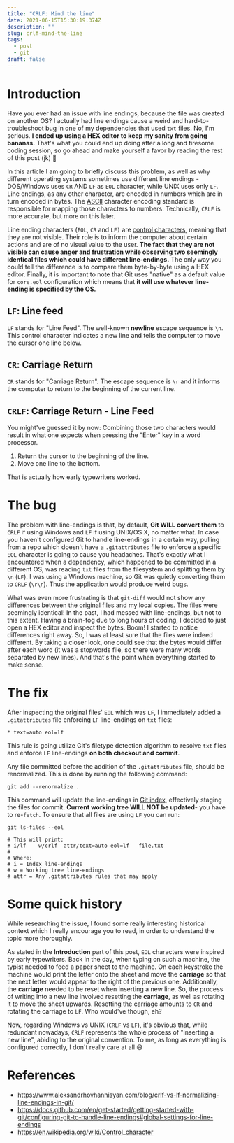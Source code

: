 ```yaml
---
title: "CRLF: Mind the line"
date: 2021-06-15T15:30:19.374Z
description: ""
slug: crlf-mind-the-line
tags:
  - post
  - git
draft: false
---
```

# Introduction

Have you ever had an issue with line endings, because the file was created on another OS? I actually had line endings cause a weird and hard-to-troubleshoot bug in one of my dependencies that used `txt` files. No, I'm serious. **I ended up using a HEX editor to keep my sanity from going bananas.** That's what you could end up doing after a long and tiresome coding session, so go ahead and make yourself a favor by reading the rest of this post (jk) 🤣

In this article I am going to briefly discuss this problem, as well as why different operating systems sometimes use different line endings - DOS/Windows uses `CR` AND `LF` as `EOL` character, while UNIX uses only `LF`. Line endings, as any other character, are encoded in numbers which are in turn encoded in bytes. The [ASCII](https://en.wikipedia.org/wiki/ASCII) character encoding standard is responsible for mapping those characters to numbers. Technically, `CRLF` is more accurate, but more on this later.

Line ending characters (`EOL`, `CR` and `LF)` are [control characters](https://en.wikipedia.org/wiki/Control_character), meaning that they are not visible. Their role is to inform the computer about certain actions and are of no visual value to the user. **The fact that they are not visible can cause anger and frustration while observing two seemingly identical files which could have different line-endings.** The only way you could tell the difference is to compare them byte-by-byte using a HEX editor. Finally, it is important to note that Git uses "native" as a default value for `core.eol` configuration which means that **it will use whatever line-ending is specified by the OS.**

## `LF`: Line feed

`LF` stands for "Line Feed". The well-known **newline** escape sequence is `\n`. This control character indicates a new line and tells the computer to move the cursor one line below.

## `CR`: Carriage Return

`CR` stands for "Carriage Return". The escape sequence is `\r` and it informs the computer to return to the beginning of the current line.

## `CRLF`: Carriage Return - Line Feed

You might've guessed it by now: Combining those two characters would result in what one expects when pressing the "Enter" key in a word processor.

1. Return the cursor to the beginning of the line.
2. Move one line to the bottom.

That is actually how early typewriters worked.

# The bug

The problem with line-endings is that, by default, **Git WILL convert them** to `CRLF` if using Windows and `LF` if using UNIX/OS X, no matter what. In case you haven't configured Git to handle line-endings in a certain way, pulling from a repo which doesn't have a `.gitattributes` file to enforce a specific `EOL` character is going to cause you headaches. That's exactly what I encountered when a dependency, which happened to be committed in a different OS, was reading `txt` files from the filesystem and splitting them by `\n` (`LF`). I was using a Windows machine, so Git was quietly converting them to `CRLF` (`\r\n`). Thus the application would produce weird bugs.

What was even more frustrating is that `git-diff` would not show any differences between the original files and my local copies. The files were seemingly identical! In the past, I had messed with line-endings, but not to this extent. Having a brain-fog due to long hours of coding, I decided to just open a HEX editor and inspect the bytes. Boom! I started to notice differences right away. So, I was at least sure that the files were indeed different. By taking a closer look, one could see that the bytes would differ after each word (it was a stopwords file, so there were many words separated by new lines). And that's the point when everything started to make sense.

# The fix

 After inspecting the original files' `EOL` which was `LF`, I immediately added a `.gitattributes` file enforcing `LF` line-endings on `txt` files:

```gitattributes
* text=auto eol=lf
```

This rule is going utilize Git's filetype detection algorithm to resolve `txt` files and enforce `LF` line-endings **on both checkout and commit**. 

Any file committed before the addition of the `.gitattributes` file, should be renormalized. This is done by running the following command:

```shell
git add --renormalize .
```

This command will update the line-endings in [Git index](https://shafiul.github.io/gitbook/1_the_git_index.html), effectively staging the files for commit. **Current working tree WILL NOT be updated**- you have to re-`fetch`. To ensure that all files are using `LF` you can run:

```shell
git ls-files --eol

# This will print:
# i/lf    w/crlf  attr/text=auto eol=lf   file.txt
#
# Where:
# i = Index line-endings
# w = Working tree line-endings
# attr = Any .gitattributes rules that may apply
```

# Some quick history

While researching the issue, I found some really interesting historical context which I really encourage you to read, in order to understand the topic more thoroughly.

As stated in the [](#Introduction)**Introduction** part of this post, `EOL` characters were inspired by early typewriters. Back in the day, when typing on such a machine, the typist needed to feed a paper sheet to the machine. On each keystroke the  machine would print the letter onto the sheet and move the **carriage** so that the next letter would appear to the right of the previous one. Additionally, the **carriage** needed to be reset when inserting a new line. So, the process of writing into a new line involved resetting the **carriage**, as well as rotating it to move the sheet upwards. Resetting the carriage amounts to `CR` and rotating the carriage to `LF`. Who would've though, eh?

Now, regarding Windows vs UNIX (`CRLF` vs `LF`), it's obvious that, while redundant nowadays, `CRLF` represents the whole process of "inserting a new line", abiding to the original convention. To me, as long as everything is configured correctly, I don't really care at all 😅 



# References

* https://www.aleksandrhovhannisyan.com/blog/crlf-vs-lf-normalizing-line-endings-in-git/
* https://docs.github.com/en/get-started/getting-started-with-git/configuring-git-to-handle-line-endings#global-settings-for-line-endings
* https://en.wikipedia.org/wiki/Control_character